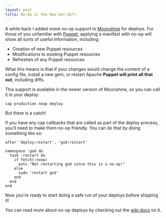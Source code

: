 ```yaml
---
layout: post
title: No-Op is the New Go(-Op?)
---
```


A while back I added some no-op support to [Moonshine](https://github.com/railsmachine/moonshine) for deploys. For those of you unfamiliar with [Puppet](http://www.puppetlabs.com/), applying a manifest with no-op will show all sorts of useful information, including:

* Creation of new Puppet resources
* Modifications to existing Puppet resources
* Refreshes of any Puppet resources

What this means is that if your changes would change the content of a config file, install a new gem, or restart Apache **Puppet will print all that out**, including diffs.

This support is available in the newer version of Moonshine, so you can call it in your deploy:

    cap production noop deploy

But there is a catch!

If you have any cap callbacks that are called as part of the deploy process, you'll need to make them no-op friendly. You can do that by doing something like so:

    after 'deploy:restart', 'god:restart'
        
    namespace :god do
      task :restart do
        if fetch(:noop)
          puts "Not restarting god since this is a no-op!"
        else
          sudo 'restart god'
        end
      end
    end

Now you're ready to start doing a safe run of your deploys before shipping it!

You can read more about no-op deploys by checking out the [wiki docs](https://github.com/railsmachine/moonshine/wiki/No-Op-Deploys-with-Moonshine) on it.

